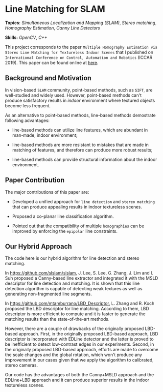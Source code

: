 # Line Matching for SLAM

**Topics:** _Simultaneous Localization and Mapping (SLAM)_, _Stereo matching_, _Homography Estimation_, _Canny Line Detectors_

**Skills:** _OpenCV_, _C++_

This project corresponds to the paper `Multiple Homography Estimation via Stereo Line Matching for Textureless Indoor Scenes` that I published on `International Conference on Control, Automation and Robotics` (ICCAR 2019). This paper can be found online at [here](https://ieeexplore.ieee.org/document/8813439).

## Background and Motivation

In vision-based `SLAM` community, point-based methods, such as `SIFT`, are well-studied and widely used. However, point-based methods can't produce satisfactory results in _indoor_ environment where textured objects become less frequent.

As an alternative to point-based methods, line-based methods demostrate following advantages:

- line-based methods can utilize line features, which are abundant in man-made, indoor environment;

- line-based methods are more resistant to mistakes that are made in matching of features, and therefore can produce more robust results;

- line-based methods can provide structural information about the indoor environment.



## Paper Contribution

The major contributions of this paper are:

- Developed a unified approach for `line detection` and `stereo matching` that can produce appealing results in indoor textureless scenes.

- Proposed a co-planar line classification algorithm.

- Pointed out that the compatibility of multiple `homographies` can be improved by enforcing the `epipolar` line constraints.

## Our Hybrid Approach


The code here is our hybrid algorithm for line detection and stereo matching.

In https://github.com/slslam/slslam, J. Lee, S. Lee, G. Zhang, J. Lim and I. Suh proposed a Canny-based line extractor and integrated it with the MSLD descriptor for line detection and matching. It is shown that this line detection algorithm is capable of detecting weak textures as well as generating non-fragmented line segments.

In https://github.com/mtamburrano/LBD_Descriptor, L. Zhang and R. Koch proposed the LBD descriptor for line matching. According to them, LBD descriptor is more efficient to compute and it is faster to generate the matching results than the state-of-the-art methods.

However, there are a couple of drawbacks of the originally proposed LBD-based approach. First, in the originally proposed LBD-based approach, LBD descriptor is incorporated with EDLine detector and the latter is proved to be inefficient to detect low-contrast edges in our experiments. Second, in the originally proposed LBD-based approach, efforts are made to overcome the scale changes and the global rotation, which won't produce any improvement in our cases given that we apply the algorithm to calibrated, stereo cameras.

Our code has the advantages of both the Canny+MSLD approach and the EDLine+LBD approach and it can produce superior results in the indoor textureless scenes.

